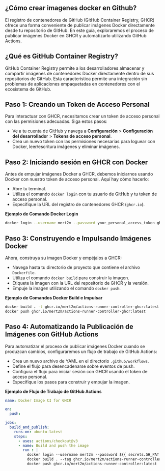 **¿Cómo crear imagenes docker en Github?**
-----------------------------------

El registro de contenedores de GitHub (GitHub Container Registry, GHCR) ofrece una forma conveniente de publicar imágenes Docker directamente desde tu repositorio de GitHub. En este guía, exploraremos el proceso de publicar imágenes Docker en GHCR y automatizarlo utilizando GitHub Actions.

**¿Qué es GitHub Container Registry?**
-----------------------------------

GitHub Container Registry permite a los desarrolladores almacenar y compartir imágenes de contenedores Docker directamente dentro de sus repositorios de GitHub. Esta característica permite una integración sin problemas de aplicaciones empaquetadas en contenedores con el ecosistema de GitHub.

**Paso 1: Creando un Token de Acceso Personal**
------------------------------------------

Para interactuar con GHCR, necesitamos crear un token de acceso personal con las permisiones adecuadas. Siga estos pasos:

* Ve a tu cuenta de GitHub y navega a **Configuración** > **Configuración del desarrollador** > **Tokens de acceso personal**.
* Crea un nuevo token con las permisiones necesarias para loguear con Docker, leer/escritura imágenes y eliminar imágenes.

**Paso 2: Iniciando sesión en GHCR con Docker**
----------------------------------------------

Antes de empujar imágenes Docker a GHCR, debemos iniciarnos usando Docker con nuestro token de acceso personal. Aquí hay cómo hacerlo:

* Abre tu terminal.
* Utiliza el comando `docker login` con tu usuario de GitHub y tu token de acceso personal.
* Especifique la URL del registro de contenedores GHCR (`ghcr.io`).

**Ejemplo de Comando Docker Login**
```bash
docker login --username mert2m --password your_personal_access_token ghcr.io
```
**Paso 3: Construyendo e Impulsando Imágenes Docker**
------------------------------------------------

Ahora, construya su imagen Docker y empéjalos a GHCR:

* Navega hasta tu directorio de proyecto que contiene el archivo `Dockerfile`.
* Utiliza el comando `docker build` para construir la imagen.
* Etiquete la imagen con la URL del repositorio de GHCR y la versión.
* Empuje la imagen utilizando el comando `docker push`.

**Ejemplo de Comandos Docker Build e Impulsar**
```bash
docker build . -t ghcr.io/mert2m/actions-runner-controller-ghcr:latest
docker push ghcr.io/mert2m/actions-runner-controller-ghcr:latest
```
**Paso 4: Automatizando la Publicación de Imágenes con GitHub Actions**
-----------------------------------------------------------------

Para automatizar el proceso de publicar imágenes Docker cuando se produzcan cambios, configuraremos un flujo de trabajo de GitHub Actions:

* Crea un nuevo archivo de YAML en el directorio `.github/workflows`.
* Define el flujo para desencadenarse sobre eventos de push.
* Configura el flujo para iniciar sesión con GHCR usando el token de acceso personal.
* Especifique los pasos para construir y empujar la imagen.

**Ejemplo de Flujo de Trabajo de GitHub Actions**
```yml
name: Docker Image CI for GHCR

on:
  push:

jobs:
  build_and_publish:
    runs-on: ubuntu-latest
    steps:
      - uses: actions/checkout@v3
      - name: Build and push the image
        run : |
          docker login --username mert2m --password ${{ secrets.GH_PAT }} ghcr.io
          docker build . --tag ghcr.io/mert2m/actions-runner-controller:latest
          docker push ghcr.io/mert2m/actions-runner-controller:latest
```